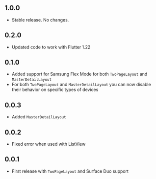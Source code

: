 ## 1.0.0

* Stable release. No changes.

## 0.2.0

* Updated code to work with Flutter 1.22

## 0.1.0

* Added support for Samsung Flex Mode for both `TwoPageLayout` and `MasterDetailLayout`
* For both `TwoPageLayout` and `MasterDetailLayout` you can now disable their behavior on specific types of devices

## 0.0.3

* Added `MasterDetailLayout`

## 0.0.2

* Fixed error when used with ListView

## 0.0.1

* First release with `TwoPageLayout` and Surface Duo support
